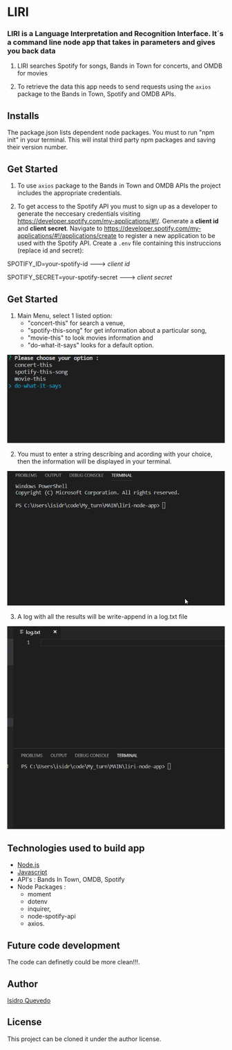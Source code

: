 # LIRI
### LIRI is a Language Interpretation and Recognition Interface. It´s a command line node app that takes in parameters and gives you back data


1. LIRI searches Spotify for songs, Bands in Town for concerts, and OMDB for movies
   
2. To retrieve the data  this app needs to send requests using the `axios` package to the Bands in Town, Spotify and OMDB APIs.
   

## Installs

The package.json lists dependent node packages. You must to run "npm init" in your terminal. This will instal third party npm packages and saving their version number.

## Get Started

1. To use `axios` package to the Bands in Town and OMDB APIs the project includes the appropriate credentials.
   
2. To get access to the Spotify API you must to sign up as a developer to generate the neccesary credentials visiting <https://developer.spotify.com/my-applications/#!/>. Generate a **client id** and **client secret**. 
   Navigate to <https://developer.spotify.com/my-applications/#!/applications/create> to register a new application to be used with the Spotify API.
   Create a `.env` file containing this instruccions (replace id and secret):

SPOTIFY_ID=your-spotify-id          ---> _client id_

SPOTIFY_SECRET=your-spotify-secret  ---> _client secret_

## Get Started

1. Main Menu, select 1 listed option:
   - "concert-this" for search a venue,
   - "spotify-this-song" for get information about a particular song,
   - "movie-this" to look movies information and
   - "do-what-it-says" looks for a default option.

![](Main_liri_menu.gif)
   
2. You must to enter a string describing and acording with your choice,
   then the information will be displayed in your terminal.

![](Venue_demo.gif)
      
3. A log with all the results will be write-append in a log.txt file

![](Write_log_demo.gif)

## Technologies used to build app

   - [Node.js](https://nodejs.org/en/)
   - [Javascript](https://www.w3schools.com/js/default.asp)
   - API's : Bands In Town, OMDB, Spotify
   - Node Packages :
     - moment
     - dotenv
     - inquirer,
     - node-spotify-api
     - axios.

## Future code development

The code can definetly could be more clean!!!.

## Author

[Isidro Quevedo](https://iquevedom.github.io/My_Bio/)

## License

This project can be cloned it under the author license.
